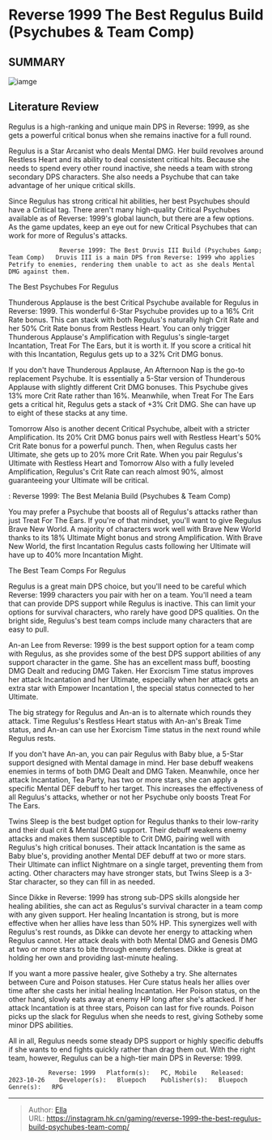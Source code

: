 # Reverse 1999 The Best Regulus Build (Psychubes &amp; Team Comp)


## SUMMARY 

![iamge](https://static1.srcdn.com/wordpress/wp-content/uploads/2023/11/reverse-1999-the-best-regulus-build-psychubes-team-comp.jpg)

## Literature Review

Regulus is a high-ranking and unique main DPS in Reverse: 1999, as she gets a powerful critical bonus when she remains inactive for a full round.





Regulus is a Star Arcanist who deals Mental DMG. Her build revolves around Restless Heart and its ability to deal consistent critical hits. Because she needs to spend every other round inactive, she needs a team with strong secondary DPS characters. She also needs a Psychube that can take advantage of her unique critical skills.






Since Regulus has strong critical hit abilities, her best Psychubes should have a Critical tag. There aren&#39;t many high-quality Critical Psychubes available as of Reverse: 1999&#39;s global launch, but there are a few options. As the game updates, keep an eye out for new Critical Psychubes that can work for more of Regulus&#39;s attacks.




                  Reverse 1999: The Best Druvis III Build (Psychubes &amp; Team Comp)   Druvis III is a main DPS from Reverse: 1999 who applies Petrify to enemies, rendering them unable to act as she deals Mental DMG against them.   


 The Best Psychubes For Regulus 
          

Thunderous Applause is the best Critical Psychube available for Regulus in Reverse: 1999. This wonderful 6-Star Psychube provides up to a 16% Crit Rate bonus. This can stack with both Regulus&#39;s naturally high Crit Rate and her 50% Crit Rate bonus from Restless Heart. You can only trigger Thunderous Applause&#39;s Amplification with Regulus&#39;s single-target Incantation, Treat For The Ears, but it is worth it. If you score a critical hit with this Incantation, Regulus gets up to a 32% Crit DMG bonus.




If you don&#39;t have Thunderous Applause, An Afternoon Nap is the go-to replacement Psychube. It is essentially a 5-Star version of Thunderous Applause with slightly different Crit DMG bonuses. This Psychube gives 13% more Crit Rate rather than 16%. Meanwhile, when Treat For The Ears gets a critical hit, Regulus gets a stack of &#43;3% Crit DMG. She can have up to eight of these stacks at any time.

Tomorrow Also is another decent Critical Psychube, albeit with a stricter Amplification. Its 20% Crit DMG bonus pairs well with Restless Heart&#39;s 50% Crit Rate bonus for a powerful punch. Then, when Regulus casts her Ultimate, she gets up to 20% more Crit Rate. When you pair Regulus&#39;s Ultimate with Restless Heart and Tomorrow Also with a fully leveled Amplification, Regulus&#39;s Crit Rate can reach almost 90%, almost guaranteeing your Ultimate will be critical.

 : Reverse 1999: The Best Melania Build (Psychubes &amp; Team Comp)

You may prefer a Psychube that boosts all of Regulus&#39;s attacks rather than just Treat For The Ears. If you&#39;re of that mindset, you&#39;ll want to give Regulus Brave New World. A majority of characters work well with Brave New World thanks to its 18% Ultimate Might bonus and strong Amplification. With Brave New World, the first Incantation Regulus casts following her Ultimate will have up to 40% more Incantation Might.






 The Best Team Comps For Regulus 
         



Regulus is a great main DPS choice, but you&#39;ll need to be careful which Reverse: 1999 characters you pair with her on a team. You&#39;ll need a team that can provide DPS support while Regulus is inactive. This can limit your options for survival characters, who rarely have good DPS qualities. On the bright side, Regulus&#39;s best team comps include many characters that are easy to pull.




An-an Lee from Reverse: 1999 is the best support option for a team comp with Regulus, as she provides some of the best DPS support abilities of any support character in the game. She has an excellent mass buff, boosting DMG Dealt and reducing DMG Taken. Her Exorcism Time status improves her attack Incantation and her Ultimate, especially when her attack gets an extra star with Empower Incantation I, the special status connected to her Ultimate.



The big strategy for Regulus and An-an is to alternate which rounds they attack. Time Regulus&#39;s Restless Heart status with An-an&#39;s Break Time status, and An-an can use her Exorcism Time status in the next round while Regulus rests.







If you don&#39;t have An-an, you can pair Regulus with Baby blue, a 5-Star support designed with Mental damage in mind. Her base debuff weakens enemies in terms of both DMG Dealt and DMG Taken. Meanwhile, once her attack Incantation, Tea Party, has two or more stars, she can apply a specific Mental DEF debuff to her target. This increases the effectiveness of all Regulus&#39;s attacks, whether or not her Psychube only boosts Treat For The Ears.

Twins Sleep is the best budget option for Regulus thanks to their low-rarity and their dual crit &amp; Mental DMG support. Their debuff weakens enemy attacks and makes them susceptible to Crit DMG, pairing well with Regulus&#39;s high critical bonuses. Their attack Incantation is the same as Baby blue&#39;s, providing another Mental DEF debuff at two or more stars. Their Ultimate can inflict Nightmare on a single target, preventing them from acting. Other characters may have stronger stats, but Twins Sleep is a 3-Star character, so they can fill in as needed.




Since Dikke in Reverse: 1999 has strong sub-DPS skills alongside her healing abilities, she can act as Regulus&#39;s survival character in a team comp with any given support. Her healing Incantation is strong, but is more effective when her allies have less than 50% HP. This synergizes well with Regulus&#39;s rest rounds, as Dikke can devote her energy to attacking when Regulus cannot. Her attack deals with both Mental DMG and Genesis DMG at two or more stars to bite through enemy defenses. Dikke is great at holding her own and providing last-minute healing.

If you want a more passive healer, give Sotheby a try. She alternates between Cure and Poison statuses. Her Cure status heals her allies over time after she casts her initial healing Incantation. Her Poison status, on the other hand, slowly eats away at enemy HP long after she&#39;s attacked. If her attack Incantation is at three stars, Poison can last for five rounds. Poison picks up the slack for Regulus when she needs to rest, giving Sotheby some minor DPS abilities.




All in all, Regulus needs some steady DPS support or highly specific debuffs if she wants to end fights quickly rather than drag them out. With the right team, however, Regulus can be a high-tier main DPS in Reverse: 1999.

               Reverse: 1999   Platform(s):   PC, Mobile    Released:   2023-10-26    Developer(s):   Bluepoch    Publisher(s):   Bluepoch    Genre(s):   RPG      

---

> Author: [Ella](https://instagram.hk.cn/)  
> URL: https://instagram.hk.cn/gaming/reverse-1999-the-best-regulus-build-psychubes-team-comp/  

